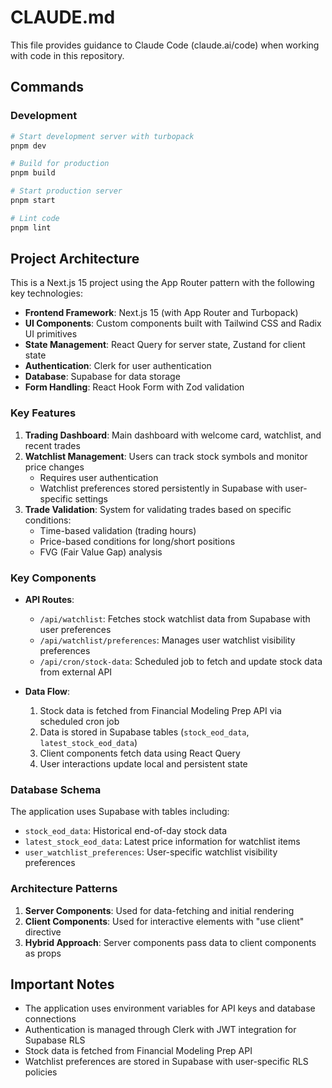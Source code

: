 # CLAUDE.md

This file provides guidance to Claude Code (claude.ai/code) when working with code in this repository.

## Commands

### Development

```bash
# Start development server with turbopack
pnpm dev

# Build for production
pnpm build

# Start production server
pnpm start

# Lint code
pnpm lint
```

## Project Architecture

This is a Next.js 15 project using the App Router pattern with the following key technologies:

- **Frontend Framework**: Next.js 15 (with App Router and Turbopack)
- **UI Components**: Custom components built with Tailwind CSS and Radix UI primitives
- **State Management**: React Query for server state, Zustand for client state
- **Authentication**: Clerk for user authentication
- **Database**: Supabase for data storage
- **Form Handling**: React Hook Form with Zod validation

### Key Features

1. **Trading Dashboard**: Main dashboard with welcome card, watchlist, and recent trades
2. **Watchlist Management**: Users can track stock symbols and monitor price changes
   - Requires user authentication
   - Watchlist preferences stored persistently in Supabase with user-specific settings
3. **Trade Validation**: System for validating trades based on specific conditions:
   - Time-based validation (trading hours)
   - Price-based conditions for long/short positions
   - FVG (Fair Value Gap) analysis

### Key Components

- **API Routes**:
  - `/api/watchlist`: Fetches stock watchlist data from Supabase with user preferences
  - `/api/watchlist/preferences`: Manages user watchlist visibility preferences
  - `/api/cron/stock-data`: Scheduled job to fetch and update stock data from external API

- **Data Flow**:
  1. Stock data is fetched from Financial Modeling Prep API via scheduled cron job
  2. Data is stored in Supabase tables (`stock_eod_data`, `latest_stock_eod_data`)
  3. Client components fetch data using React Query
  4. User interactions update local and persistent state

### Database Schema

The application uses Supabase with tables including:
- `stock_eod_data`: Historical end-of-day stock data
- `latest_stock_eod_data`: Latest price information for watchlist items
- `user_watchlist_preferences`: User-specific watchlist visibility preferences

### Architecture Patterns

1. **Server Components**: Used for data-fetching and initial rendering
2. **Client Components**: Used for interactive elements with "use client" directive
3. **Hybrid Approach**: Server components pass data to client components as props

## Important Notes

- The application uses environment variables for API keys and database connections
- Authentication is managed through Clerk with JWT integration for Supabase RLS
- Stock data is fetched from Financial Modeling Prep API
- Watchlist preferences are stored in Supabase with user-specific RLS policies